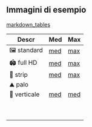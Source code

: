 ## Immagini di esempio

[markdown_tables](https://www.tablesgenerator.com/markdown_tables)

| **Descr**    | **Med**                                            | **Max**                                            |
|--------------|----------------------------------------------------|----------------------------------------------------|
| 🖼 standard  | [med](https://dev0.turbolab.it/immagini/24206/med) | [max](https://dev0.turbolab.it/immagini/24206/max) |
| 🏟 full HD   | [med](https://dev0.turbolab.it/immagini/24010/med) | [max](https://dev0.turbolab.it/immagini/24010/max) |
| 🦸 strip     | [med](https://dev0.turbolab.it/immagini/5735/med)  | [max](https://dev0.turbolab.it/immagini/5735/max)  |
| ⛰ palo       |                                                    |                                                    |
| 🤳 verticale | [med](https://dev0.turbolab.it/immagini/18033/med) | [med](https://dev0.turbolab.it/immagini/18033/max) |
|              |                                                    |                                                    |
|              |                                                    |                                                    |
|              |                                                    |                                                    |
|              |                                                    |                                                    |
|              |                                                    |                                                    |
|              |                                                    |                                                    |
|              |                                                    |                                                    |
|              |                                                    |                                                    |
|              |                                                    |                                                    |
